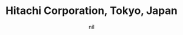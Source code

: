 ---
title: "Hitachi Corporation, Tokyo, Japan"
project_id: 
date: nil
conference_id: ""
presenters:
   - peter_bandettini
summary: "Hitachi Corporation, Tokyo, Japan"
file: /assets/presentations/
filename: 
layout: presentation
---